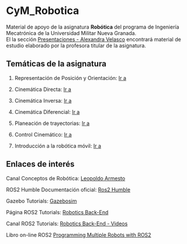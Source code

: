 # CyM_Robotica

Material de apoyo de la asignatura **Robótica** del programa de Ingeniería Mecatrónica de la Universidad Militar Nueva Granada.  
El la sección [Presentaciones - Alexandra Velasco](/Presentaciones%20-%20Alexandra%20Velasco) encontrará material de estudio elaborado por la profesora titular de la asignatura.

## Temáticas de la asignatura

1. Representación de Posición y Orientación: [Ir a](/Representación%20de%20Posición%20y%20Orientación)

2. Cinemática Directa: [Ir a](/Cinem%C3%A1tica%20Directa)

3. Cinemática Inversa: [Ir a](/Cinem%C3%A1tica%20Inversa)

4. Cinemática Diferencial: [Ir a](/Cinem%C3%A1tica%20Diferencial)

5. Planeación de trayectorias: [Ir a](/Planeaci%C3%B3n%20de%20Trayectorias)

6. Control Cinemático: [Ir a](/Planeaci%C3%B3n%20de%20Trayectorias)

7. Introducción a la robótica móvil: [Ir a](/Intro%20-%20Rob%C3%B3tica%20M%C3%B3vil)


## Enlaces de interés

Canal Conceptos de Robótica: [Leopoldo Armesto](https://www.youtube.com/@LeoArmesto/featured)

ROS2 Humble Documentación oficial: [Ros2 Humble](https://docs.ros.org/en/humble/index.html)

Gazebo Tutorials: [Gazebosim](https://gazebosim.org/docs/latest/tutorials/)

Página ROS2 Tutorials: [Robotics Back-End](https://roboticsbackend.com/category/ros2/)

Canal ROS2 Tutorials: [Robotics Back-End - Videos](https://www.youtube.com/channel/UCelRThOKlWMnpjqr5EBq6tg)

Libro on-line ROS2 [Programming Multiple Robots with ROS2](https://osrf.github.io/ros2multirobotbook/)